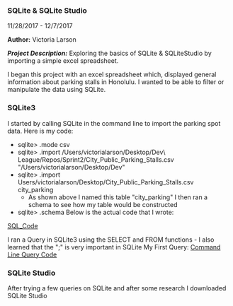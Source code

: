 ### SQLite & SQLite Studio

11/28/2017 - 12/7/2017

**Author:** Victoria Larson


__*Project Description:*__ Exploring the basics of SQLite & SQLiteStudio by importing a simple excel spreadsheet.

I began this project with an excel spreadsheet which, displayed general information about parking stalls in Honolulu. I wanted to be able to filter or manipulate the data using SQLite.

### SQLite3

I started by calling SQLite in the command line to import the parking spot data.
Here is my code:

- sqlite> .mode csv
- sqlite> .import /Users/victorialarson/Desktop/Dev\ League/Repos/Sprint2/City_Public_Parking_Stalls.csv
 "/Users/victorialarson/Desktop/Dev\"
- sqlite> .import Users/victorialarson/Desktop/City_Public_Parking_Stalls.csv city_parking
  - As shown above I named this table "city_parking"
I then ran a schema to see how my table would be constructed  
- sqlite> .schema
Below is the actual code that I wrote:

[SQL_Code](SQLcode.jpeg)

I ran a Query in SQLite3 using the SELECT and FROM functions - I also learned that the ";" is very important in SQLite
My First Query:
[Command Line Query Code](CL_qry.jpeg)

### SQLite Studio

After trying a few queries on SQLite and after some research I downloaded SQLite Studio
